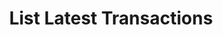 ---
title: List Latest Transactions
excerpt: Retrieve a paginated, filtered list of Latest Transactions
api:
  file: swagger2.json
  operationId: post_api-v2-transactions-latest
hidden: false
---